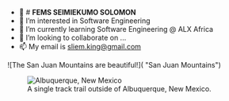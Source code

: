 - 👋 # **FEMS SEIMIEKUMO SOLOMON**
- 👀 I’m interested in Software Engineering
- 🌱 I’m currently learning Software Engineering @ ALX Africa
- 💞️ I’m looking to collaborate on ...
- 📫 My email is sliem.king@gmail.com

<!---
mrfems is a ✨ special ✨ repository because its `README.md` (this file) appears on your GitHub profile.
You can click the Preview link to take a look at your changes.
--->

![The San Juan Mountains are beautiful!]( "San Juan Mountains")
<figure>
    <img src="https://scontent.fabb1-1.fna.fbcdn.net/v/t39.30808-6/302098683_10159848636290042_8978141202751617910_n.jpg?_nc_cat=107&ccb=1-7&_nc_sid=09cbfe&_nc_ohc=84w-QGxJi-EAX-Btwi2&_nc_zt=23&_nc_ht=scontent.fabb1-1.fna&oh=00_AfBfGjMoytpVY_r6Jo9Tz7WAId6MjN07W_uDFO36v_RoYg&oe=64818312"
         alt="Albuquerque, New Mexico">
    <figcaption>A single track trail outside of Albuquerque, New Mexico.</figcaption>
</figure>
